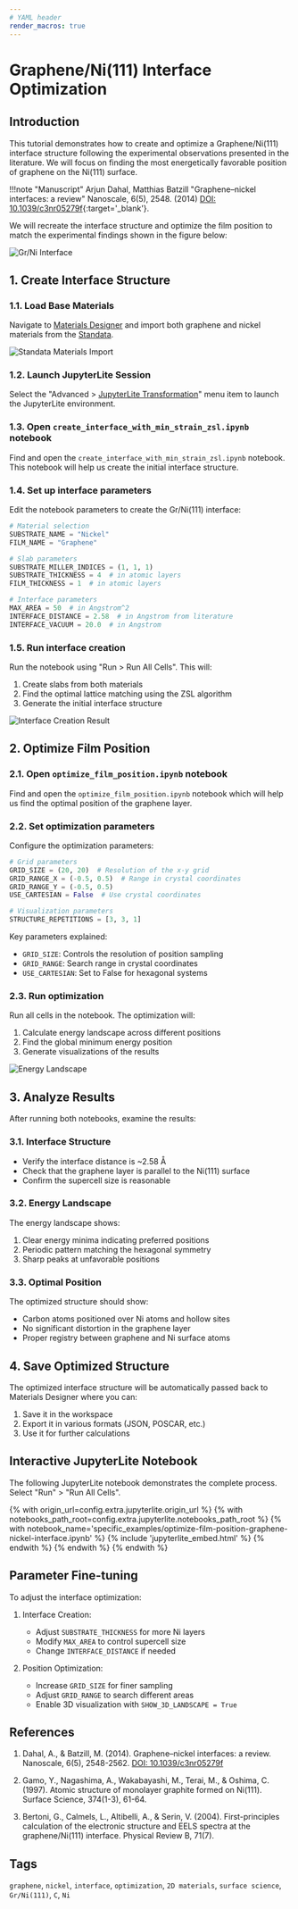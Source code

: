 ```yaml
---
# YAML header
render_macros: true
---
```


# Graphene/Ni(111) Interface Optimization

## Introduction

This tutorial demonstrates how to create and optimize a Graphene/Ni(111) interface structure following the experimental observations presented in the literature. We will focus on finding the most energetically favorable position of graphene on the Ni(111) surface.

!!!note "Manuscript"
    Arjun Dahal, Matthias Batzill
    "Graphene–nickel interfaces: a review"
    Nanoscale, 6(5), 2548. (2014)
    [DOI: 10.1039/c3nr05279f](https://doi.org/10.1039/c3nr05279f){:target='_blank'}.

We will recreate the interface structure and optimize the film position to match the experimental findings shown in the figure below:

![Gr/Ni Interface](/images/tutorials/materials/interfaces/graphene_ni_111/optimal-position.webp "Optimal position of graphene on Ni(111)")

## 1. Create Interface Structure

### 1.1. Load Base Materials

Navigate to [Materials Designer](../../../materials-designer/overview.md) and import both graphene and nickel materials from the [Standata](../../../materials-designer/header-menu/input-output/standata-import.md).

![Standata Materials Import](/images/tutorials/materials/interfaces/graphene_ni_111/standata-import.webp "Import Graphene and Nickel from Standata")

### 1.2. Launch JupyterLite Session

Select the "Advanced > [JupyterLite Transformation](../../../materials-designer/header-menu/advanced/jupyterlite-dialog.md)" menu item to launch the JupyterLite environment.

### 1.3. Open `create_interface_with_min_strain_zsl.ipynb` notebook

Find and open the `create_interface_with_min_strain_zsl.ipynb` notebook. This notebook will help us create the initial interface structure.

### 1.4. Set up interface parameters

Edit the notebook parameters to create the Gr/Ni(111) interface:

```python
# Material selection
SUBSTRATE_NAME = "Nickel"
FILM_NAME = "Graphene"

# Slab parameters
SUBSTRATE_MILLER_INDICES = (1, 1, 1)
SUBSTRATE_THICKNESS = 4  # in atomic layers
FILM_THICKNESS = 1  # in atomic layers

# Interface parameters
MAX_AREA = 50  # in Angstrom^2
INTERFACE_DISTANCE = 2.58  # in Angstrom from literature
INTERFACE_VACUUM = 20.0  # in Angstrom
```

### 1.5. Run interface creation

Run the notebook using "Run > Run All Cells". This will:
1. Create slabs from both materials
2. Find the optimal lattice matching using the ZSL algorithm
3. Generate the initial interface structure

![Interface Creation Result](/images/tutorials/materials/interfaces/graphene_ni_111/interface-created.webp "Created Gr/Ni Interface")

## 2. Optimize Film Position

### 2.1. Open `optimize_film_position.ipynb` notebook

Find and open the `optimize_film_position.ipynb` notebook which will help us find the optimal position of the graphene layer.

### 2.2. Set optimization parameters

Configure the optimization parameters:

```python
# Grid parameters
GRID_SIZE = (20, 20)  # Resolution of the x-y grid
GRID_RANGE_X = (-0.5, 0.5)  # Range in crystal coordinates
GRID_RANGE_Y = (-0.5, 0.5)  
USE_CARTESIAN = False  # Use crystal coordinates

# Visualization parameters
STRUCTURE_REPETITIONS = [3, 3, 1]
```

Key parameters explained:
- `GRID_SIZE`: Controls the resolution of position sampling
- `GRID_RANGE`: Search range in crystal coordinates
- `USE_CARTESIAN`: Set to False for hexagonal systems

### 2.3. Run optimization

Run all cells in the notebook. The optimization will:
1. Calculate energy landscape across different positions
2. Find the global minimum energy position
3. Generate visualizations of the results

![Energy Landscape](/images/tutorials/materials/interfaces/graphene_ni_111/energy-landscape.webp "Energy landscape of film positions")

## 3. Analyze Results

After running both notebooks, examine the results:

### 3.1. Interface Structure
- Verify the interface distance is ~2.58 Å
- Check that the graphene layer is parallel to the Ni(111) surface
- Confirm the supercell size is reasonable

### 3.2. Energy Landscape
The energy landscape shows:
1. Clear energy minima indicating preferred positions
2. Periodic pattern matching the hexagonal symmetry
3. Sharp peaks at unfavorable positions

### 3.3. Optimal Position
The optimized structure should show:
- Carbon atoms positioned over Ni atoms and hollow sites
- No significant distortion in the graphene layer
- Proper registry between graphene and Ni surface atoms

## 4. Save Optimized Structure

The optimized interface structure will be automatically passed back to Materials Designer where you can:
1. Save it in the workspace
2. Export it in various formats (JSON, POSCAR, etc.)
3. Use it for further calculations

## Interactive JupyterLite Notebook

The following JupyterLite notebook demonstrates the complete process. Select "Run" > "Run All Cells".

{% with origin_url=config.extra.jupyterlite.origin_url %}
{% with notebooks_path_root=config.extra.jupyterlite.notebooks_path_root %}
{% with notebook_name='specific_examples/optimize-film-position-graphene-nickel-interface.ipynb' %}
{% include 'jupyterlite_embed.html' %}
{% endwith %}
{% endwith %}
{% endwith %}

## Parameter Fine-tuning

To adjust the interface optimization:

1. Interface Creation:
   - Adjust `SUBSTRATE_THICKNESS` for more Ni layers
   - Modify `MAX_AREA` to control supercell size
   - Change `INTERFACE_DISTANCE` if needed

2. Position Optimization:
   - Increase `GRID_SIZE` for finer sampling
   - Adjust `GRID_RANGE` to search different areas
   - Enable 3D visualization with `SHOW_3D_LANDSCAPE = True`

## References

1. Dahal, A., & Batzill, M. (2014). Graphene–nickel interfaces: a review. Nanoscale, 6(5), 2548-2562. [DOI: 10.1039/c3nr05279f](https://doi.org/10.1039/c3nr05279f)

2. Gamo, Y., Nagashima, A., Wakabayashi, M., Terai, M., & Oshima, C. (1997). Atomic structure of monolayer graphite formed on Ni(111). Surface Science, 374(1-3), 61-64.

3. Bertoni, G., Calmels, L., Altibelli, A., & Serin, V. (2004). First-principles calculation of the electronic structure and EELS spectra at the graphene/Ni(111) interface. Physical Review B, 71(7).

## Tags

`graphene`, `nickel`, `interface`, `optimization`, `2D materials`, `surface science`, `Gr/Ni(111)`, `C`, `Ni`